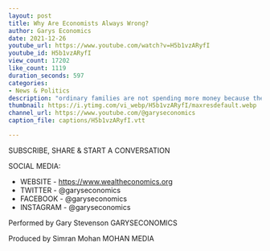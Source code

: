 ```yaml
---
layout: post
title: Why Are Economists Always Wrong?
author: Garys Economics
date: 2021-12-26
youtube_url: https://www.youtube.com/watch?v=H5b1vzARyfI
youtube_id: H5b1vzARyfI
view_count: 17202
like_count: 1119
duration_seconds: 597
categories:
- News & Politics
description: "ordinary families are not spending more money because they are not getting any more money because that money is flowing to the rich these guys here wearing their bow ties and teaching in castles are not going to help us a chancellor who is a billionaire is not going to help us a prime minister who is a multi-millionaire is not going to help us we have to help us, we have to make it happen the way we do that is by educating ourselves and each other about economics by teaching each other that the key thing we need to fix is wealth inequality by teaching each other that if we don't fix wealth inequality things are not going to get better but will get worse but if we do fix it things can get so much better for all of us"
thumbnail: https://i.ytimg.com/vi_webp/H5b1vzARyfI/maxresdefault.webp
channel_url: https://www.youtube.com/@garyseconomics
caption_file: captions/H5b1vzARyfI.vtt

---
```


SUBSCRIBE, SHARE & START A CONVERSATION


SOCIAL MEDIA:
- WEBSITE - https://www.wealtheconomics.org
- TWITTER - @garyseconomics
- FACEBOOK - @garyseconomics
- INSTAGRAM - @garyseconomics


Performed by Gary Stevenson
GARYSECONOMICS


Produced by Simran Mohan
MOHAN MEDIA

